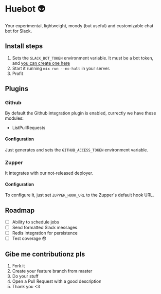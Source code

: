 Huebot :alien:
==============

Your experimental, lightweight, moody (but useful) and customizable chat bot for Slack.

## Install steps

1. Sets the `SLACK_BOT_TOKEN` environment variable. It must be a bot token, and [you can create one here](https://my.slack.com/services/new/bot)
2. Start it running `mix run --no-halt` in your server.
3. Profit

## Plugins

### Github

By default the Github integration plugin is enabled, currectly we have these modules:

* ListPullRequests

#### Configuration

Just generates and sets the `GITHUB_ACCESS_TOKEN` environment variable.

### Zupper

It integrates with our not-released deployer.

#### Configuration

To configure it, just set `ZUPPER_HOOK_URL` to the Zupper's
default hook URL.

## Roadmap

* [ ] Ability to schedule jobs
* [ ] Send formatted Slack messages
* [ ] Redis integration for persistence
* [ ] Test coverage :flushed:

## Gibe me contributionz pls

1. Fork it
2. Create your feature branch from master
3. Do your stuff
4. Open a Pull Request with a good description
5. Thank you <3

